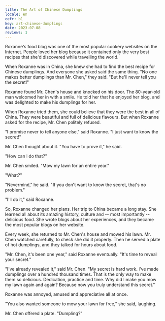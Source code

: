 ```yaml
---
title: The Art of Chinese Dumplings
locale: en
cefr: b1
key: art-chinese-dumplings
date: 2023-07-08
reviews: 1
---
```


Roxanne's food blog was one of the most popular cookery websites on the Internet. People loved her blog because it contained only the very best recipes that she'd discovered while travelling the world.

When Roxanne was in China, she knew she had to find the best recipe for Chinese dumplings. And everyone she asked said the same thing. "No one makes better dumplings than Mr. Chen," they said. "But he'll never tell you the secret!"

Roxanne found Mr. Chen's house and knocked on his door. The 80-year-old man welcomed her in with a smile. He told her that he enjoyed her blog, and was delighted to make his dumplings for her.

When Roxanne tried them, she could believe that they were the best in all of China. They were beautiful and full of delicious flavours. But when Roxanne asked for the recipe, Mr. Chen politely refused.

"I promise never to tell anyone else," said Roxanne. "I just want to know the secret!"

Mr. Chen thought about it. "You have to prove it," he said.

"How can I do that?"

Mr. Chen smiled. "Mow my lawn for an entire year."

"What?"

"Nevermind," he said. "If you don't want to know the secret, that's no problem."

"I'll do it," said Roxanne.

So, Roxanne changed her plans. Her trip to China became a long stay. She learned all about its amazing history, culture and -- most importantly -- delicious food. She wrote blogs about her experiences, and they became the most popular blogs on her website.

Every week, she returned to Mr. Chen's house and mowed his lawn. Mr. Chen watched carefully, to check she did it properly. Then he served a plate of hot dumplings, and they talked for hours about food.

"Mr. Chen, it's been one year," said Roxanne eventually. "It's time to reveal your secret."

"I've already revealed it," said Mr. Chen. "My secret is hard work. I've made dumplings over a hundred thousand times. That is the only way to make them so delicious. Dedication, practice and time. Why did I make you mow my lawn again and again? Because now you truly understand this secret."

Roxanne was annoyed, amused and appreciative all at once.

"You also wanted someone to mow your lawn for free," she said, laughing.

Mr. Chen offered a plate. "Dumpling?"